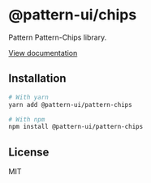 # @pattern-ui/chips

Pattern Pattern-Chips library.

[View documentation](https://pattern.icu/)

## Installation

```sh
# With yarn
yarn add @pattern-ui/pattern-chips

# With npm
npm install @pattern-ui/pattern-chips
```

## License

MIT
